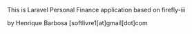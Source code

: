 This is Laravel Personal Finance application based on firefly-iii

by Henrique Barbosa [softlivre1[at]gmail[dot]com

